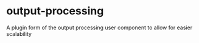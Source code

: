 # output-processing
A plugin form of the output processing user component to allow for easier scalability
